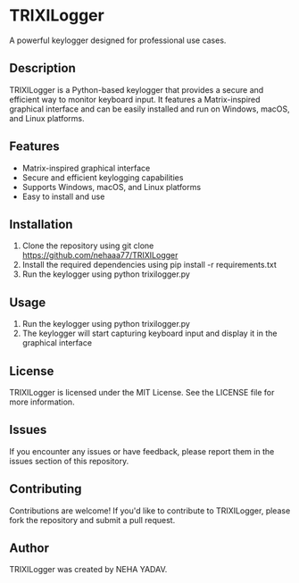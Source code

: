 # TRIXILogger
A powerful keylogger designed for professional use cases.

## Description

TRIXILogger is a Python-based keylogger that provides a secure and efficient way to monitor keyboard input. It features a Matrix-inspired graphical interface and can be easily installed and run on Windows, macOS, and Linux platforms.

## Features

* Matrix-inspired graphical interface
* Secure and efficient keylogging capabilities
* Supports Windows, macOS, and Linux platforms
* Easy to install and use

## Installation

1. Clone the repository using git clone https://github.com/nehaaa77/TRIXILogger
2. Install the required dependencies using pip install -r requirements.txt
3. Run the keylogger using python trixilogger.py

## Usage

1. Run the keylogger using python trixilogger.py
2. The keylogger will start capturing keyboard input and display it in the graphical interface

## License

TRIXILogger is licensed under the MIT License. See the LICENSE file for more information.

## Issues

If you encounter any issues or have feedback, please report them in the issues section of this repository.

## Contributing

Contributions are welcome! If you'd like to contribute to TRIXILogger, please fork the repository and submit a pull request.

## Author

TRIXILogger was created by NEHA YADAV.
